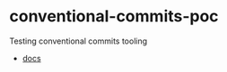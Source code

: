 # conventional-commits-poc

Testing conventional commits tooling

-   [docs](https://github.com/semantic-release/semantic-release/blob/master/docs/usage/configuration.md#configuration)
